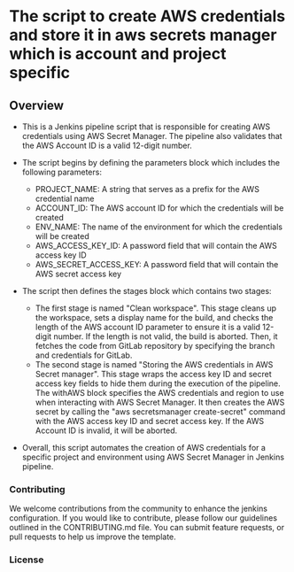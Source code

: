 # The script to create AWS credentials and store it in aws secrets manager which is account and project specific

## Overview

- This is a Jenkins pipeline script that is responsible for creating AWS credentials using AWS Secret Manager. The pipeline also validates that the AWS Account ID is a valid 12-digit number.

- The script begins by defining the parameters block which includes the following parameters:

  - PROJECT_NAME: A string that serves as a prefix for the AWS credential name
  - ACCOUNT_ID: The AWS account ID for which the credentials will be created
  - ENV_NAME: The name of the environment for which the credentials will be created
  - AWS_ACCESS_KEY_ID: A password field that will contain the AWS access key ID
  - AWS_SECRET_ACCESS_KEY: A password field that will contain the AWS secret access key

- The script then defines the stages block which contains two stages:

  - The first stage is named "Clean workspace". This stage cleans up the workspace, sets a display name for the build, and checks the length of the AWS account ID parameter to ensure it is a valid 12-digit number. If the length is not valid, the build is aborted. Then, it fetches the code from GitLab repository by specifying the branch and credentials for GitLab.
  - The second stage is named "Storing the AWS credentials in AWS Secret manager". This stage wraps the access key ID and secret access key fields to hide them during the execution of the pipeline. The withAWS block specifies the AWS credentials and region to use when interacting with AWS Secret Manager. It then creates the AWS secret by calling the "aws secretsmanager create-secret" command with the AWS access key ID and secret access key. If the AWS Account ID is invalid, it will be aborted.

- Overall, this script automates the creation of AWS credentials for a specific project and environment using AWS Secret Manager in Jenkins pipeline.

### Contributing

We welcome contributions from the community to enhance the jenkins configuration. If you would like to contribute, please follow our guidelines outlined in the CONTRIBUTING.md file. You can submit feature requests, or pull requests to help us improve the template.

### License
